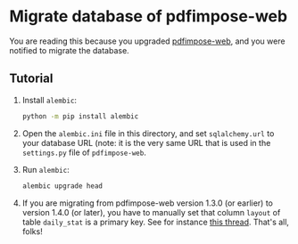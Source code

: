 Migrate database of pdfimpose-web
=================================

You are reading this because you upgraded [pdfimpose-web](https://framagit.org/spalax/pdfimpose-web), and you were notified to migrate the database.

## Tutorial

1. Install `alembic`:

   ~~~sh
   python -m pip install alembic
   ~~~

2. Open the `alembic.ini` file in this directory, and set `sqlalchemy.url` to your database URL (note: it is the very same URL that is used in the `settings.py` file of `pdfimpose-web`.

3. Run `alembic`:

   ~~~sh
   alembic upgrade head
   ~~~

4. If you are migrating from pdfimpose-web version 1.3.0 (or earlier) to version 1.4.0 (or later), you have to manually set that column `layout` of table `daily_stat` is a primary key. See for instance [this thread](https://stackoverflow.com/questions/23075260/turn-existing-column-into-a-primary-key).
That's all, folks!

